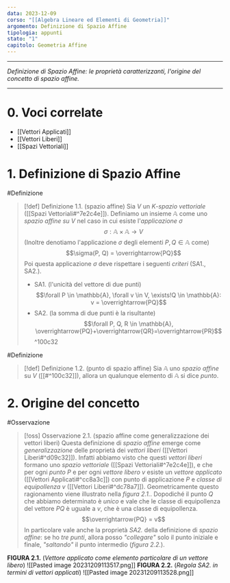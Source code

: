 ```yaml
---
data: 2023-12-09
corso: "[[Algebra Lineare ed Elementi di Geometria]]"
argomento: Definizione di Spazio Affine
tipologia: appunti
stato: "1"
capitolo: Geometria Affine
---
```

- - -
*Definizione di Spazio Affine: le proprietà caratterizzanti, l'origine del concetto di spazio affine.*
- - -
# 0. Voci correlate
- [[Vettori Applicati]]
- [[Vettori Liberi]]
- [[Spazi Vettoriali]]
# 1. Definizione di Spazio Affine
#Definizione 
> [!def] Definizione 1.1. (spazio affine)
> Sia $V$ un $K$-*spazio vettoriale* ([[Spazi Vettoriali#^7e2c4e]]).
> Definiamo un insieme $\mathbb{A}$ come uno *spazio affine su* $V$ nel caso in cui esiste l'*applicazione* $\sigma$
>   $$\sigma: \mathbb{A} \times \mathbb{A} \longrightarrow V$$
> (Inoltre denotiamo l'applicazione $\sigma$ degli elementi $P, Q \in \mathbb{A}$ come)
> $$\sigma(P, Q) = \overrightarrow{PQ}$$
> Poi questa applicazione $\sigma$ deve rispettare i seguenti *criteri* (SA1., SA2.). 
> - SA1. (l'unicità del vettore di due punti)
>   $$\forall P \in \mathbb{A}, \forall v \in V, \exists!Q \in \mathbb{A}: v = \overrightarrow{PQ}$$
> - SA2. (la somma di due punti è la risultante)
>   $$\forall P, Q, R \in \mathbb{A}, \overrightarrow{PQ}+\overrightarrow{QR}=\overrightarrow{PR}$$
^100c32

#Definizione 
> [!def] Definizione 1.2. (punto di spazio affine)
> Sia $\mathbb{A}$ uno *spazio affine* su $V$ ([[#^100c32]]), allora un qualunque elemento di $\mathbb{A}$ si dice *punto*.
> 

# 2. Origine del concetto
#Osservazione 
> [!oss] Osservazione 2.1. (spazio affine come generalizzazione dei vettori liberi)
> Questa definizione di *spazio affine* emerge come *generalizzazione* delle proprietà dei *vettori liberi* ([[Vettori Liberi#^d09c32]]).
> Infatti abbiamo visto che questi *vettori liberi* formano uno *spazio vettoriale* ([[Spazi Vettoriali#^7e2c4e]]), e che per ogni *punto* $P$ e per ogni *vettore libero* $v$ esiste un *vettore applicato* ([[Vettori Applicati#^cc8a3c]]) con punto di applicazione $P$ e *classe di equipollenza* $v$ ([[Vettori Liberi#^dc78a7]]). Geometricamente questo ragionamento viene illustrato nella *figura 2.1.*.
> Dopodiché il punto $Q$ che abbiamo determinato è *unico* e vale che le classe di equipollenza del vettore $PQ$ è uguale a $v$, che è una classe di equipollenza.
> $$\overrightarrow{PQ} = v$$
> In particolare vale anche la proprietà *SA2.* della definizione di *spazio affine*: se ho *tre punti*, allora posso *"collegare"* solo il punto iniziale e finale, *"saltando"* il punto intermedio (*figura 2.2.*).

**FIGURA 2.1.** (*Vettore applicato come elemento particolare di un vettore libero*)
![[Pasted image 20231209113517.png]]
**FIGURA 2.2.** (*Regola SA2. in termini di vettori applicati*)
![[Pasted image 20231209113528.png]]
